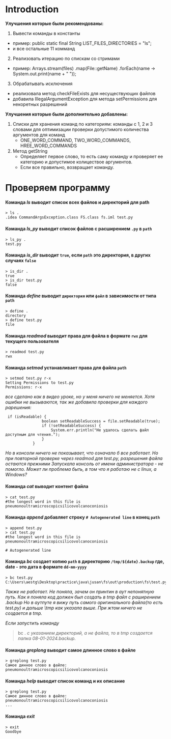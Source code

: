 # Introduction
**Улучшения которые были рекомендованы:**
1. Вывести команды в константы
  - пример: public static final String LIST_FILES_DIRECTORIES = "ls";
  - и все остальные 11 комманд
2. Реализовать итерацию по спискам со стримами
  - пример: Arrays.stream(files)
                  .map(File::getName)
                  .forEach(name -> System.out.print(name + " "));
3. Обрабатывать исключения 
  - реализовала метод checkFileExists для несуществующих файлов
  - добавила IllegalArgumentException для метода setPermissions для некоретных разрешений

**Улучшения которые были дополнительно добавлены:**
1. Списки для хранения команд по категориям: команды с 1, 2 и 3 словами для оптимизации проверки допустимого количества аргументов для команд
    - ONE_WORD_COMMAND, TWO_WORD_COMMANDS, HREE_WORD_COMMANDS 
2. Метод getString
    - Определяет первое слово, то есть саму команду и проверяет ее категорию и допустимое колицествое аргументов.
    - Если все правильно, возвращает команду.
      
# Проверяем программу
#### Команда *ls <path>* выводит список всех файлов и директорий для path
```
> ls .
.idea CommandArgsException.class FS.class fs.iml test.py
```
#### Команда *ls_py <path>*  выводит список файлов с расширением `.py` в `path`
```
> ls_py .
test.py
```
#### Команда *is_dir <path>* выводит `true`, если `path` это директория, в других случаях `false`
```
> is_dir .
true
> is_dir test.py
false
```
#### Команда *define <path>* выводит `директория` или `файл` в зависимости от типа `path`
```
> define .
directory
> define test.py
file
```
#### Команда *readmod <path>*  выводит права для файла в формате `rwx` для текущего пользователя
```
> readmod test.py
rwx
```
#### Команда *setmod <path> <perm>*    устанавливает права для файла `path`
```
> setmod test.py r-x
Setting Permissions to test.py
Permissions: r-x
```
*все сделано как в видео уроке, но у меня ничего не меняется. Хотя ошибки не вызываются, так же добавила проверки для каждого рарешения:*
```
 if (isReadable) {
                boolean setReadableSuccess = file.setReadable(true);
                if (!setReadableSuccess) {
                    System.err.println("Не удалось сделать файл доступным для чтения.");
                }
            }
```
*Но в консоли ничего не показывает, что означало б все работает. Но при повторной проверке через readmod для test.py, разрешения файла остаются прежними*
*Запускала консоль от имени администратора - не помогло. Может ли проблема быть, в том что я работаю не с linux, а Windows?*
#### Команда *cat <path>*   выводит контент файла
```
> cat test.py
#the longest word in this file is pneumonoultramicroscopicsilicovolcanoconiosis
```
#### Команда *append <path>*  добавляет строку `# Autogenerated line` в конец `path`
```
> append test.py
> cat test.py
#the longest word in this file is pneumonoultramicroscopicsilicovolcanoconiosis

# Autogenerated line
```
#### Команда *bc <path>*  создает копию `path` в директорию `/tmp/${date}.backup` где, date - это дата в формате `dd-mm-yyyy`
```
> bc test.py
C:\Users\aestg\Desktop\practice\java\jusan\fs\out\production\fs\test.py\tmp
```
*Также не работает. Не поняла, зачем он принтин в аут непонятную путь. Как  я поняла код должен был создать в tmp файл с раширением .backup
Но в аутпуте я вижу путь самого оригинального файла(то есть test.py) и дальше \tmp как указала выше. При жтом ничего не создается в tmp.*

*Если запустить команду*
> bc .
*с указанием директорий, а не файла, то в tmp создается папка 08-01-2024.backup.*

#### Команда *greplong <path>*   выводит самое длинное слово в файле
```
> greplong test.py
Самое динное слово в файле: pneumonoultramicroscopicsilicovolcanoconiosis
```
#### Команда *help* выводит список команд и их описание
```
> greplong test.py
Самое динное слово в файле: pneumonoultramicroscopicsilicovolcanoconiosis
...
```
#### Команда *exit* 
```
> exit
Goodbye
```



   
